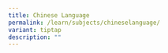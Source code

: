 ```yaml
---
title: Chinese Language
permalink: /learn/subjects/chineselanguage/
variant: tiptap
description: ""
---
```

<p></p>